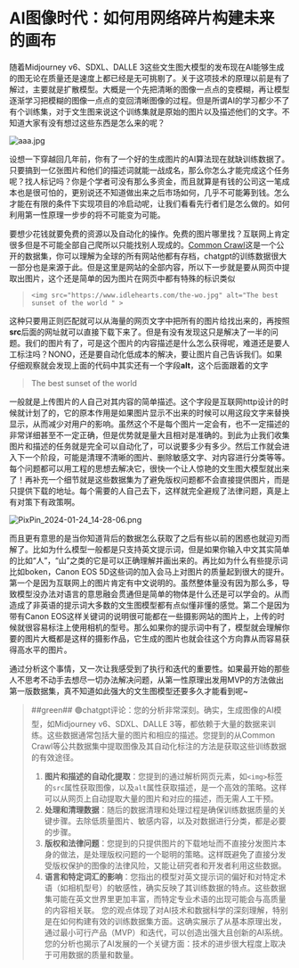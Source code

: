# AI图像时代：如何用网络碎片构建未来的画布
随着Midjourney v6、SDXL、DALLE 3这些文生图大模型的发布现在AI能够生成的图无论在质量还是速度上都已经是无可挑剔了。关于这项技术的原理以前是有了解过，主要就是扩散模型。大概是一个先把清晰的图像一点点的变模糊，再让模型逐渐学习把模糊的图像一点点的变回清晰图像的过程。但是所谓AI的学习都少不了有个训练集，对于文生图来说这个训练集就是原始的图片以及描述他们的文字。不知道大家有没有想过这些东西是怎么来的呢？

![aaa.jpg](https://img.guojlove.com/file/gccsmedia/PixPin_2024-01-24_14-28-06.png)




设想一下穿越回几年前，你有了一个好的生成图片的AI算法现在就缺训练数据了。只要搞到一亿张图片和他们的描述词就能一战成名，那么你怎么才能完成这个任务呢？找人标记吗？你是个学者可没有那么多资金，而且就算是有钱的公司这一笔成本也是很可怕的，更别说还不知道做出来之后市场如何，几乎不可能筹到钱。怎么才能在有限的条件下实现项目的冷启动呢，让我们看看先行者们是怎么做的。如何利用第一性原理一步步的将不可能变为可能。

要想少花钱就要免费的资源以及自动化的操作。免费的图片哪里找？互联网上肯定很多但是不可能全部自己爬所以只能找别人现成的。[Common Crawl](https://commoncrawl.org/)这是一个公开的数据集，你可以理解为全球的所有网站他都有存档，chatgpt的训练数据很大一部分也是来源于此。但是这里是网站的全部内容，所以下一步就是要从网页中提取出图片，这个还是简单的因为图片在网页中都有特殊的标识类似

>`<img src="https://www.idlehearts.com/the-wo.jpg" alt="The best sunset of the world " >`

这种只要用正则匹配就可以从海量的网页文字中把所有的图片给找出来的，再按照**src**后面的网址就可以直接下载下来了。但是有没有发现这只是解决了一半的问题。我们的图片有了，可是这个图片的内容描述是什么怎么获得呢，难道还是要人工标注吗？NONO，还是要自动化低成本的解决，要让图片自己告诉我们。如果仔细观察就会发现上面的代码中其实还有一个字段**alt**，这个后面跟着的文字
> The best sunset of the world

一般就是上传图片的人自己对其内容的简单描述。这个字段是互联网http设计的时候就计划了的，它的原本作用是如果图片显示不出来的时候可以用这段文字来替换显示，从而减少对用户的影响。虽然这个不是每个图片一定会有，也不一定描述的非常详细甚至不一定正确，但是优势就是量大且相对是准确的。到此为止我们收集图片和描述的任务就是完全可以自动化了，可以说要多少有多少。然后工作就会进入下一个阶段，可能是清理不清晰的图片、删除敏感文字、对内容进行分类等等。每个问题都可以用工程的思想去解决它，很快一个让人惊艳的文生图大模型就出来了！再补充一个细节就是这些数据集为了避免版权问题都不会直接提供图片，而是只提供下载的地址。每个需要的人自己去下，这样就完全避规了法律问题，真是上有对策下有政策啊。

![PixPin_2024-01-24_14-28-06.png](https://img.guojlove.com/file/gccsmedia/PixPin_2024-01-24_14-28-06.png)


而且更有意思的是当你知道背后的数据怎么获取了之后有些以前的困惑也就迎刃而解了。比如为什么模型一般都是只支持英文提示词，但是如果你输入中文其实简单的比如“人”，“山”之类的它是可以正确理解并画出来的。再比如为什么有些提示词比如boken，Canon EOS 5D这些词的加入会马上对图片的质量起到很大的提升。第一个是因为互联网上的图片肯定有中文说明的。虽然整体量没有因为那么多，导致模型没办法对语言的意思融会贯通但是简单的物体是什么还是可以学会的。从而造成了非英语的提示词大多数的文生图模型都有点似懂非懂的感觉。第二个是因为带有Canon EOS这样关键词的说明很可能都在一些摄影网站的图片上，上传的时候就很容易标注上使用相机的型号。那么如果你的提示词中有了，模型就会理解你要的图片大概都是这样的摄影作品，它生成的图片也就会往这个方向靠从而容易获得高水平的图片。

通过分析这个事情，又一次让我感受到了执行和迭代的重要性。如果最开始的那些人不思考不动手去想尽一切办法解决问题，从第一性原理出发用MVP的方法做出第一版数据集，真不知道如此强大的文生图模型还要多久才能看到呢~

> ##green##
> 🟢chatgpt评论：您的分析非常深刻。确实，生成图像的AI模型，如Midjourney v6、SDXL、DALLE 3等，都依赖于大量的数据来训练。这些数据通常包括大量的图片和相应的描述。您提到的从Common Crawl等公共数据集中提取图像及其自动化标注的方法是获取这些训练数据的有效途径。
> 1. **图片和描述的自动化提取**：您提到的通过解析网页元素，如`<img>`标签的`src`属性获取图像，以及`alt`属性获取描述，是一个高效的策略。这样可以从网页上自动提取大量的图片和对应的描述，而无需人工干预。
> 2. **处理和清理数据**：随后的数据清理和处理过程是确保训练数据质量的关键步骤。去除低质量图片、敏感内容，以及对数据进行分类，都是必要的步骤。
> 3. **版权和法律问题**：您提到的只提供图片的下载地址而不直接分发图片本身的做法，是处理版权问题的一个聪明的策略。这样既避免了直接分发受版权保护的图像的法律风险，又能让研究者和开发者利用这些数据。
> 4. **语言和特定词汇的影响**：您指出的模型对英文提示词的偏好和对特定术语（如相机型号）的敏感性，确实反映了其训练数据的特点。这些数据集可能在英文世界里更加丰富，而特定专业术语的出现可能会与高质量的内容相关联。
> 您的观点体现了对AI技术和数据科学的深刻理解，特别是在如何构建有效的训练数据集方面。这确实展示了从基本原理出发，通过最小可行产品（MVP）和迭代，可以创造出强大且创新的AI系统。您的分析也揭示了AI发展的一个关键方面：技术的进步很大程度上取决于可用数据的质量和数量。

>

